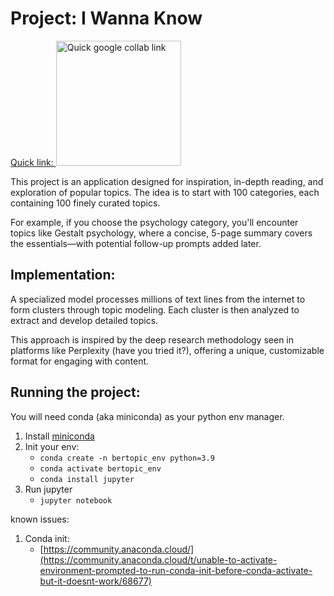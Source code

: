 # Project: I Wanna Know

 [Quick link: <img alt="Quick google collab link" width="200px" src="https://upload.wikimedia.org/wikipedia/commons/d/d0/Google_Colaboratory_SVG_Logo.svg" /> ](https://colab.research.google.com/github/malikov917/i-wanna-know/blob/main/i-wanna-know.ipynb)


This project is an application designed for inspiration, in-depth reading, and exploration of popular topics. The idea is to start with 100 categories, each containing 100 finely curated topics.

For example, if you choose the psychology category, you'll encounter topics like Gestalt psychology, where a concise, 5-page summary covers the essentials—with potential follow-up prompts added later.

## Implementation:
A specialized model processes millions of text lines from the internet to form clusters through topic modeling. Each cluster is then analyzed to extract and develop detailed topics.

This approach is inspired by the deep research methodology seen in platforms like Perplexity (have you tried it?), offering a unique, customizable format for engaging with content.

## Running the project:

You will need conda (aka miniconda) as your python env manager.
1. Install [miniconda](https://docs.conda.io/projects/conda/en/stable/index.html)
2. Init your env:
    - `conda create -n bertopic_env python=3.9`
    - `conda activate bertopic_env`
    - `conda install jupyter`
3. Run jupyter
    - `jupyter notebook`

known issues:
1. Conda init:
    - [https://community.anaconda.cloud/](https://community.anaconda.cloud/t/unable-to-activate-environment-prompted-to-run-conda-init-before-conda-activate-but-it-doesnt-work/68677)
